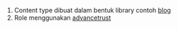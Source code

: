 1. Content type dibuat dalam bentuk library contoh [blog](https://github.com/bantenprov/laravel-blog-1)
2. Role menggunakan [advancetrust](https://github.com/bantenprov/advancetrust)
